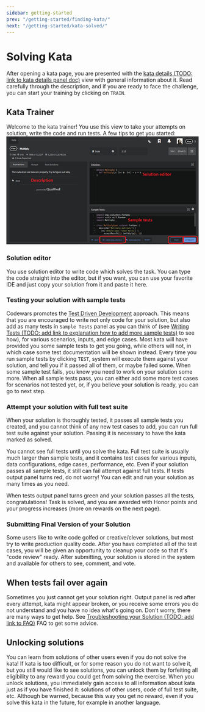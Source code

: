 ```yaml
---
sidebar: getting-started
prev: "/getting-started/finding-kata/"
next: "/getting-started/kata-solved/"
---
```


# Solving Kata

After opening a kata page, you are presented with the [kata details (TODO: link to kata details panel doc)]() view with general information about it. Read carefully through the description, and if you are ready to face the challenge, you can start your training by clicking on `TRAIN`.

## Kata Trainer

Welcome to the kata trainer! You use this view to take your attempts on solution, write the code and run tests. A few tips to get you started:
![kata trainer](./img/solving_03_trainer.png)

### Solution editor

You use solution editor to write code which solves the task. You can type the code straight into the editor, but if you want, you can use your favorite IDE and just copy your solution from it and paste it here.

### Testing your solution with sample tests

Codewars promotes the [Test Driven Development](https://en.wikipedia.org/wiki/Test-driven_development) approach. This means that you are encouraged to write not only code for your solution, but also add as many tests in `Sample Tests` panel as you can think of (see [Writing Tests (TODO: add link to explanation how to add more sample tests)]() to see how), for various scenarios, inputs, and edge cases. Most kata will have provided you some sample tests to get you going, while others will not, in which case some test documentation will be shown instead.
Every time you run sample tests by clicking `TEST`, system will execute them against your solution, and tell you if it passed all of them, or maybe failed some. When some sample test fails, you know you need to work on your solution some more. When all sample tests pass, you can either add some more test cases for scenarios not tested yet, or, if you believe your solution is ready, you can go to next step.

### Attempt your solution with full test suite

When your solution is thoroughly tested, it passes all sample tests you created, and you cannot think of any new test cases to add, you can run full test suite against your solution. Passing it is necessary to have the kata marked as solved.

You cannot see full tests until you solve the kata. Full test suite is usually much larger than sample tests, and it contains test cases for various inputs, data configurations, edge cases, performance, etc. Even if your solution passes all sample tests, it still can fail attempt against full tests. If tests output panel turns red, do not worry! You can edit and run your solution as many times as you need.

When tests output panel turns green and your solution passes all the tests, congratulations! Task is solved, and you are awarded with Honor points and your progress increases (more on rewards on the next page).

### Submitting Final Version of your Solution

Some users like to write code golfed or creative/clever solutions, but most try to write production quality code. After you have completed all of the test cases, you will be given an opportunity to cleanup your code so that it's "code review" ready. After submitting, your solution is stored in the system and available for others to see, comment, and vote.

## When tests fail over again

Sometimes you just cannot get your solution right. Output panel is red after every attempt, kata might appear broken, or you receive some errors you do not understand and you have no idea what's going on. Don't worry, there are many ways to get help. See [Troubleshooting your Solution (TODO: add link to FAQ)]() FAQ to get some advice.

## Unlocking solutions

You can learn from solutions of other users even if you do not solve the kata! If kata is too difficult, or for some reason you do not want to solve it, but you still would like to see solutions, you can unlock them by forfeiting all eligibility to any reward you could get from solving the exercise. When you unlock solutions, you immediately gain access to all information about kata just as if you have finished it: solutions of other users, code of full test suite, etc. Although be warned, because this way you get no reward, even if you solve this kata in the future, for example in another language.
